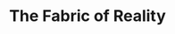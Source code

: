 ---
title: "The Fabric of Reality"
bookCover: "/assets/book-covers/the-fabric-of-reality.jpg"
slug: "the-fabric-of-reality"
bookAuthor: "David Deutsch"
rating: 10
done: false
tags: []
summary: false
detailedNotes: false
amazonLink: ""
amazonAffiliateLink: ""
---